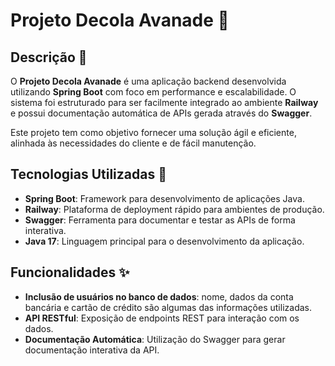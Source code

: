 # Projeto Decola Avanade 🚀

## Descrição 📜

O **Projeto Decola Avanade** é uma aplicação backend desenvolvida utilizando **Spring Boot** com foco em performance e escalabilidade. O sistema foi estruturado para ser facilmente integrado ao ambiente **Railway** e possui documentação automática de APIs gerada através do **Swagger**.

Este projeto tem como objetivo fornecer uma solução ágil e eficiente, alinhada às necessidades do cliente e de fácil manutenção.

## Tecnologias Utilizadas 🔧

- **Spring Boot**: Framework para desenvolvimento de aplicações Java.
- **Railway**: Plataforma de deployment rápido para ambientes de produção.
- **Swagger**: Ferramenta para documentar e testar as APIs de forma interativa.
- **Java 17**: Linguagem principal para o desenvolvimento da aplicação.

## Funcionalidades ✨

- **Inclusão de usuários no banco de dados**: nome, dados da conta bancária e cartão de crédito são algumas das informações utilizadas.
- **API RESTful**: Exposição de endpoints REST para interação com os dados.
- **Documentação Automática**: Utilização do Swagger para gerar documentação interativa da API.

